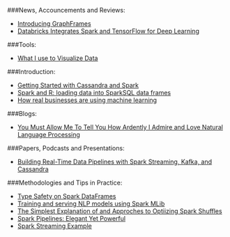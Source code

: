 ###News, Accouncements and Reviews:
* [Introducing GraphFrames](https://databricks.com/blog/2016/03/03/introducing-graphframes.html)
* [Databricks Integrates Spark and TensorFlow for Deep Learning](http://www.infoq.com/news/2016/03/databricks-spark-tensorflow)

###Tools:
* [What I use to Visualize Data](http://flowingdata.com/2016/03/08/what-i-use-to-visualize-data/)

###Introduction:
* [Getting Started with Cassandra and Spark](https://www.codementor.io/data-science/tutorial/installing-cassandra-spark-linux-debian-ubuntu-14)
* [Spark and R: loading data into SparkSQL data frames](https://www.codementor.io/spark/tutorial/spark-r-loading-data-into-sparksql-data-frames)
* [How real businesses are using machine learning](http://techcrunch.com/2016/03/19/how-real-businesses-are-using-machine-learning/)

###Blogs:
* [You Must Allow Me To Tell You How Ardently I Admire and Love Natural Language Processing](http://juliasilge.com/blog/You-Must-Allow-Me/)

###Papers, Podcasts and Presentations:
* [Building Real-Time Data Pipelines with Spark Streaming, Kafka, and Cassandra](https://www.brighttalk.com/webcast/12757/193223)

###Methodologies and Tips in Practice:
* [Type Safety on Spark DataFrames](http://www.51zero.com/blog/2016/2/24/type-safety-on-spark-dataframes-part-1)
* [Training and serving NLP models using Spark MLib](https://www.oreilly.com/ideas/training-and-serving-nlp-models-using-spark-mllib)
* [The Simplest Explanation of and Approches to Optiizing Spark Shuffles](http://www.sparktutorials.net/the-simplest-explanation-of-and-approaches-to-optimizing-spark-shuffles)
* [Spark Pipelines: Elegant Yet Powerful](http://blog.insightdatalabs.com/spark-pipelines-elegant-yet-powerful/)
* [Spark Streaming Example](http://www.supergloo.com/fieldnotes/spark-streaming-example-from-slack/)



